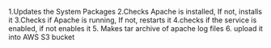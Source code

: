 1.Updates the System Packages 
2.Checks Apache is installed, If not, installs it
3.Checks if Apache is running, If not, restarts it 
4.checks if the service is enabled, if not enables it 
5. Makes tar archive of apache log files 
6. upload it into AWS S3 bucket
